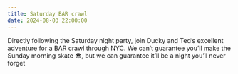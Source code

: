 ```yaml
---
title: Saturday BAR crawl
date: 2024-08-03 22:00:00
---
```


Directly following the Saturday night party, join Ducky and Ted’s excellent adventure for a BAR crawl through NYC. We can’t guarantee you’ll make the Sunday morning skate 😎, but we can guarantee it’ll be a night you’ll never forget
